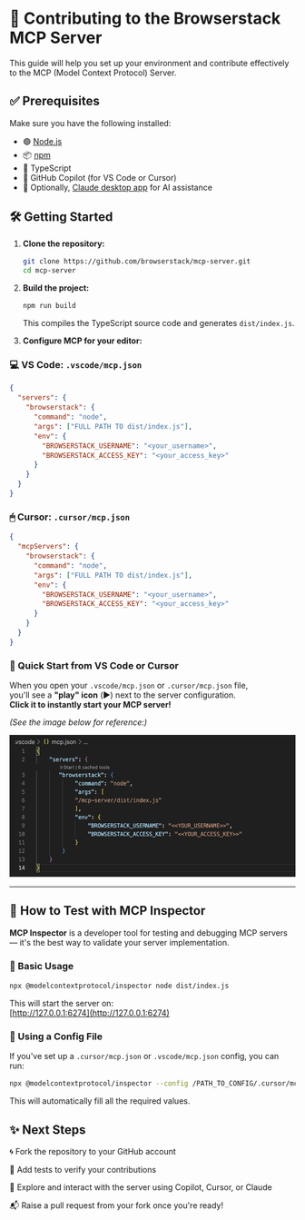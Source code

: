 # 🚀 Contributing to the Browserstack MCP Server

This guide will help you set up your environment and contribute effectively to the MCP (Model Context Protocol) Server.

## ✅ Prerequisites

Make sure you have the following installed:

- 🟢 [Node.js](https://nodejs.org/)
- 📦 [npm](https://www.npmjs.com/)
- 📝 TypeScript
- 🤖 GitHub Copilot (for VS Code or Cursor)
- 🧠 Optionally, [Claude desktop app](https://www.anthropic.com/index/claude-desktop) for AI assistance

## 🛠 Getting Started

1. **Clone the repository:**

   ```bash
   git clone https://github.com/browserstack/mcp-server.git
   cd mcp-server
   ```

2. **Build the project:**

   ```bash
   npm run build
   ```

   This compiles the TypeScript source code and generates `dist/index.js`.

3. **Configure MCP for your editor:**

### 💻 VS Code: `.vscode/mcp.json`

```json
{
  "servers": {
    "browserstack": {
      "command": "node",
      "args": ["FULL PATH TO dist/index.js"],
      "env": {
        "BROWSERSTACK_USERNAME": "<your_username>",
        "BROWSERSTACK_ACCESS_KEY": "<your_access_key>"
      }
    }
  }
}
```

### 🖱 Cursor: `.cursor/mcp.json`

```json
{
  "mcpServers": {
    "browserstack": {
      "command": "node",
      "args": ["FULL PATH TO dist/index.js"],
      "env": {
        "BROWSERSTACK_USERNAME": "<your_username>",
        "BROWSERSTACK_ACCESS_KEY": "<your_access_key>"
      }
    }
  }
}
```
### 🔨 Quick Start from VS Code or Cursor

When you open your `.vscode/mcp.json` or `.cursor/mcp.json` file,  
you'll see a **"play" icon** (▶️) next to the server configuration.  
**Click it to instantly start your MCP server!**

*(See the image below for reference:)*  
<div align="center">
<img src="assets/starting-mcp-server.png" alt="Starting MCP Server" height="250">
</div>

---

## 🧪 How to Test with MCP Inspector

**MCP Inspector** is a developer tool for testing and debugging MCP servers — it's the best way to validate your server implementation.

### 🔹 Basic Usage

```bash
npx @modelcontextprotocol/inspector node dist/index.js
```

This will start the server on:  
[http://127.0.0.1:6274](http://127.0.0.1:6274)

### 🔸 Using a Config File

If you've set up a `.cursor/mcp.json` or `.vscode/mcp.json` config, you can run:

```bash
npx @modelcontextprotocol/inspector --config /PATH_TO_CONFIG/.cursor/mcp.json --server browserstack
```

This will automatically fill all the required values.


## ✨ Next Steps

🌀 Fork the repository to your GitHub account

🧩 Add tests to verify your contributions

🤖 Explore and interact with the server using Copilot, Cursor, or Claude

📬 Raise a pull request from your fork once you're ready!
